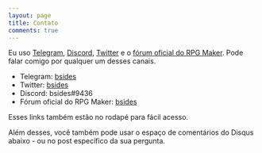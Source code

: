 ```yaml
---
layout: page
title: Contato
comments: true
---
```


Eu uso [Telegram][telegram], [Discord][discord], [Twitter][twitter] e o [fórum oficial do RPG Maker][forum]. Pode falar comigo por qualquer um desses canais.

* Telegram: [bsides][me-telegram]
* Twitter: [bsides][me-twitter]
* Discord: bsides#9436
* Fórum oficial do RPG Maker: [bsides][me-forum]

[telegram]:    https://telegram.org
[discord]:     https://discordapp.com
[twitter]:     https://twitter.com
[forum]:       http://forums.rpgmakerweb.com
[me-telegram]: https://telegram.me/bsides
[me-twitter]:  https://twitter.com/bsides
[me-forum]:    http://forums.rpgmakerweb.com/index.php?/profile/11272-bsides

Esses links também estão no rodapé para fácil acesso.

Além desses, você também pode usar o espaço de comentários do Disqus abaixo - ou no post específico da sua pergunta.

